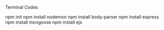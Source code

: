 Terminal Codes


npm init
npm install nodemon
npm install body-parser
npm install express
npm install mongoose
npm install ejs
